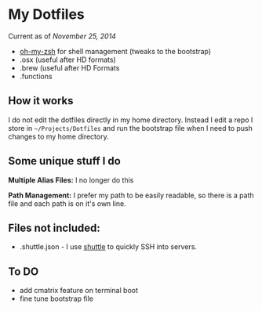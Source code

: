 # My Dotfiles

Current as of _November 25, 2014_

* [oh-my-zsh](https://github.com/robbyrussell/oh-my-zsh) for shell management (tweaks to the bootstrap)
* .osx (useful after HD formats)
* .brew (useful after HD Formats
* .functions


## How it works
I do not edit the dotfiles directly in my home directory. Instead I edit a repo I store in `~/Projects/Dotfiles` and run the bootstrap file when I need to push changes to my home directory.

## Some unique stuff I do

**Multiple Alias Files:**  I no longer do this

**Path Management:** I prefer my path to be easily readable, so there is a path file and each path is on it's own line.


## Files not included:
* .shuttle.json - I use [shuttle](http://fitztrev.github.io/shuttle/) to quickly SSH into servers.


## To DO
* add cmatrix feature on terminal boot
* fine tune bootstrap file

